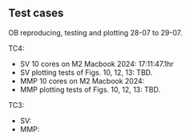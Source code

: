 ## Test cases
OB reproducing, testing and plotting 28-07 to 29-07.

TC4:
- SV 10 cores on M2 Macbook 2024: 17:11:47.1hr
- SV plotting tests of Figs. 10, 12, 13: TBD.
- MMP 10 cores on M2 Macbook 2024:
- MMP plotting tests of Figs. 10, 12, 13: TBD.

TC3:
- SV: 
- MMP: 
